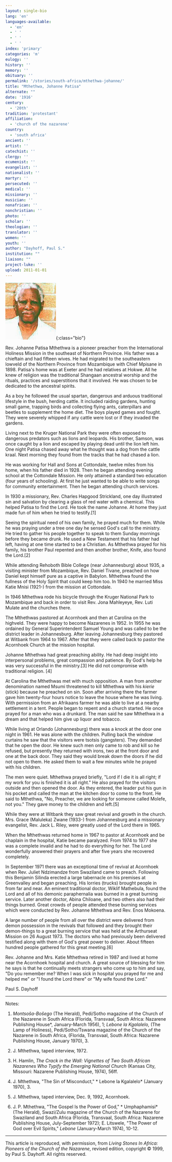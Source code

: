 ```yaml
---
layout: single-bio
lang: 'en'
languages-available:
  - 'en'
  - ' '
  - ' '
  - ' '
index: 'primary'
categories: 'm'
eulogy: ''
history: ''
memory: ''
obituary: ''
permalink: '/stories/south-africa/mthethwa-johanne/'
title: "Mthethwa, Johanne Patisa"
alternate: ""
date: '1916'
century:
  - '20th'
tradition: 'protestant'
affiliation:
  - 'church of the nazarene'
country:
  - 'south africa'
ancient: ''
artist: ''
catechist: ''
clergy: ''
ecumenist: ''
evangelist: ''
nationalist: ''
martyr: ''
persecuted: ''
medical: ''
missionary: ''
musician: ''
nonafrican: ''
nonchristian: ''
photo: ''
scholar: ''
theologian: ''
translator: ''
women: ''
youth: ''
author: "Dayhoff, Paul S."
institution: ""
liaison: ""
project-luke: ''
upload: 2011-01-01
---
```


![Johanne Mthethwa](/images/bio-pics/southafrica/mthethwa-johanne/mthethwa_johanne.jpg){:class="bio"}

Rev. Johanne Patisa Mthethwa is a pioneer preacher from the International Holiness Mission in the southeast of Northern Province.  His father was a chieftain and had fifteen wives. He had migrated to the southeastern lowveld of the Northern Province from Mozambique with Chief Mpisane in 1898. Patisa's home was at Exeter and he had relatives at Hokwe. All he knew of religion was the traditional Shangaan ancestral worship and the rituals, practices and superstitions that it involved. He was chosen to be dedicated to the ancestral spirits.

As a boy he followed the usual spartan, dangerous and arduous traditional lifestyle in the bush, herding cattle. It included raiding gardens, hunting small game, trapping birds and collecting flying ants, caterpillars and beetles to supplement the home diet. The boys played games and fought. They were severely whipped if any cattle were lost or if they invaded the gardens.

Living next to the Kruger National Park they were often exposed to dangerous predators such as lions and leopards. His brother, Samson, was once caught by a lion and escaped by playing dead until the lion left him. One night Patisa chased away what he thought was a dog from the cattle kraal. Next morning they found from the tracks that he had chased a lion.

He was working for Hall and Sons at Cottondale, twelve miles from his home, when his father died in 1928. Then he began attending evening school at the Cottondale Mission. He only attained a standard two education (four years of schooling). At first he just wanted to be able to write songs for community entertainment. Then he began attending church services.

In 1930 a missionary, Rev. Charles Hapgood Strickland, one day illustrated sin and salvation by clearing a glass of red water with a chemical. This helped Patisa to find the Lord. He took the name Johanne. At home they just made fun of him when he tried to testify.[1]

Seeing the spiritual need of his own family, he prayed much for them. While he was praying under a tree one day he sensed God's call to the ministry. He tried to gather his people together to speak to them Sunday mornings before they became drunk. He used a New Testament that his father had left, having at one time started to be a Christian. As Mthethwa prayed for his family, his brother Paul repented and then another brother, Knife, also found the Lord.[2]

While attending Rehoboth Bible College (near Johannesburg) about 1935, a visiting minister from Mozambique, Rev. Daniel Tivane, preached on how Daniel kept himself pure as a captive in Babylon. Mthethwa found the fullness of the Holy Spirit that could keep him too. In 1940 he married Miss Katie Mnisi (1921-) from the mission at Cottondale.

In 1946 Mthethwa rode his bicycle through the Kruger National Park to Mozambique and back in order to visit Rev. Jona Mahleyeye, Rev. Luti Mulate and the churches there.

The Mthethwas pastored at Acornhoek and then at Carolina on the highveld. They were happy to become Nazarenes in 1952. In 1955 he was ordained by General Superintendent Samuel Young and was called to be the district leader in Johannesburg. After leaving Johannesburg they pastored at Witbank from 1964 to 1967. After that they were called back to pastor the Acornhoek Church at the mission hospital.

Johanne Mthethwa had great preaching ability. He had deep insight into interpersonal problems, great compassion and patience. By God's help he was very successful in the ministry.[3] He did not compromise with traditional religion. [4]

At Carolina the Mthethwas met with much opposition. A man from another denomination named Msumi threatened to kill Mthethwa with his *kierie* (stick) because he preached on sin. Soon after arriving there the farmer gave him twenty-four hours notice to leave the house where he was living. With permission from an Afrikaans farmer he was able to live at a nearby settlement in a tent. People began to repent and a church started. He once prayed for a man who was a drunkard. The man said he saw Mthethwa in a dream and that helped him give up liquor and tobacco.

While living at Orlando (Johannesburg) there was a knock at the door one night in 1961. He was alone with the children. Pulling back the window curtains he saw that the visitors were tsotsis (gangsters). They demanded that he open the door. He knew such men only came to rob and kill so he refused, but presently they returned with irons, two at the front door and one at the back door. They said they would break down the doors if he did not open to them. He asked them to wait a few minutes while he prayed with his children.

The men were quiet. Mthethwa prayed briefly, "Lord if I die it is all right; if my work for you is finished it is all right." He also prayed for the visitors outside and then opened the door. As they entered, the leader put his gun in his pocket and called the man at the kitchen door to come to the front. He said to Mthethwa, "No, Preacher, we are looking for someone called Molefe, not you." They gave money to the children and left.[5]

While they were at Witbank they saw great revival and growth in the church. Mrs. Grace (Maluleka) Zwane (1933-) from Johannesburg and a missionary evangelist, Rev. Jack L. Riley, were greatly used of the Lord there in 1965.

When the Mthethwas returned home in 1967 to pastor at Acornhoek and be chaplain in the hospital, Katie became paralyzed. From 1974 to 1977 she was a complete invalid and he had to do everything for her. The Lord wonderfully answered their prayers and after five years she recovered completely.

In September 1971 there was an exceptional time of revival at Acornhoek when Rev. Juliet Ndzimandze from Swaziland came to preach. Following this Benjamin Silinda erected a large tabernacle on his premises at Greenvalley and began preaching. His lorries (trucks) brought people in from far and near. An eminent traditional doctor, Wiklif Mathebula, found the Lord and all of his demonic paraphernalia was burned in a great burning service. Later another doctor, Abina Chiloane, and two others also had their things burned. Great crowds of people attended these burning services which were conducted by Rev. Johanne Mthethwa and Rev. Enos Mokoena.

A large number of people from all over the district were delivered from demon possession in the revivals that followed and they brought their demon-things to a great burning service that was held at the Arthurseat Mission on 26 August 1973. The doctors who had previously been delivered testified along with them of God's great power to deliver. About fifteen hundred people gathered for this great meeting.[6]

Rev. Johanne and Mrs. Katie Mthethwa retired in 1987 and lived at home near the Acornhoek hospital and church. A great source of blessing for him he says is that he continually meets strangers who come up to him and say, "Do you remember me? When I was sick in hospital you prayed for me and helped me" or "I found the Lord there" or "My wife found the Lord."

Paul S. Dayhoff

---

Notes:

1. *Montsoša-Bošego* (The Herald), Pedi/Sotho magazine of the Church of the Nazarene in South Africa (Florida, Transvaal, South Africa: Nazarene Publishing House*, January-March 1956),  1; *Lebone la Kgalalelo,* (The Lamp of Holiness), Pedi/Sotho/Tswana magazine of the Church of the Nazarene in South Africa, (Florida, Transvaal, South Africa: Nazarene Publishing House, January 1970), 3.

2.   J. Mthethwa, taped interview, 1972.

3.   H. Hamlin, *The Crack in the Wall: Vignettes of Two South African Nazarenes Who Typify the Emerging National Church* (Kansas City, Missouri: Nazarene Publishing House, 1974), 56ff.

4.  J. Mthethwa, "The Sin of Misconduct," * Lebone la Kgalalelo* (January 1970), 3.

5.  J. Mthethwa, taped interview, Dec. 9, 1992, Acornhoek.

6. J. P. Mthethwa, "The Gospel Is the Power of God," * Umphaphamisi* (The Herald), Swazi/Zulu magazine of the Church of the Nazarene for Swaziland and South Africa (Florida, Transvaal, South Africa: Nazarene Publishing House, July-September 1972); E. Litswele, "The Power of God over Evil Spirits," *Lebone* (January-March 1974), 10-12.

---

This article is reproduced, with permission, from *Living Stones In Africa: Pioneers of the Church of the Nazarene*, revised edition, copyright &copy; 1999, by Paul S. Dayhoff.  All rights reserved.